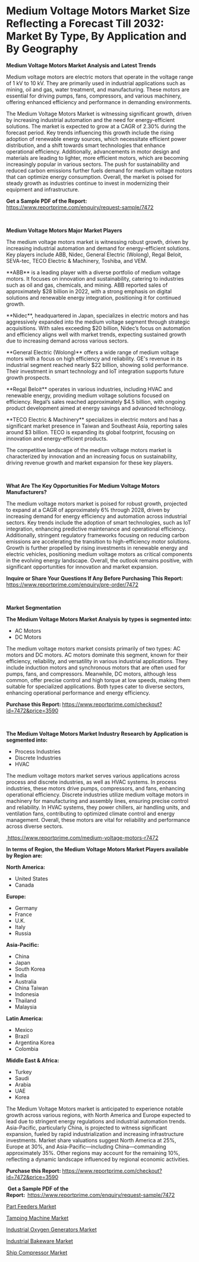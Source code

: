<p><h1>Medium Voltage Motors Market Size Reflecting a Forecast Till 2032: Market By Type, By Application and By Geography</h1></p><p><strong>Medium Voltage Motors Market Analysis and Latest Trends</strong></p>
<p><p>Medium voltage motors are electric motors that operate in the voltage range of 1 kV to 10 kV. They are primarily used in industrial applications such as mining, oil and gas, water treatment, and manufacturing. These motors are essential for driving pumps, fans, compressors, and various machinery, offering enhanced efficiency and performance in demanding environments.</p><p>The Medium Voltage Motors Market is witnessing significant growth, driven by increasing industrial automation and the need for energy-efficient solutions. The market is expected to grow at a CAGR of 2.30% during the forecast period. Key trends influencing this growth include the rising adoption of renewable energy sources, which necessitate efficient power distribution, and a shift towards smart technologies that enhance operational efficiency. Additionally, advancements in motor design and materials are leading to lighter, more efficient motors, which are becoming increasingly popular in various sectors. The push for sustainability and reduced carbon emissions further fuels demand for medium voltage motors that can optimize energy consumption. Overall, the market is poised for steady growth as industries continue to invest in modernizing their equipment and infrastructure.</p></p>
<p><strong>Get a Sample PDF of the Report:&nbsp;</strong> <a href="https://www.reportprime.com/enquiry/request-sample/7472?utm_campaign=32&utm_medium=2&utm_source=Github&utm_content=ia&utm_term=19032025&utm_id=medium-voltage-motors">https://www.reportprime.com/enquiry/request-sample/7472</a></p>
<p>&nbsp;</p>
<p><strong>Medium Voltage Motors Major Market Players</strong></p>
<p><p>The medium voltage motors market is witnessing robust growth, driven by increasing industrial automation and demand for energy-efficient solutions. Key players include ABB, Nidec, General Electric (Wolong), Regal Beloit, SEVA-tec, TECO Electric & Machinery, Toshiba, and VEM.</p><p>**ABB** is a leading player with a diverse portfolio of medium voltage motors. It focuses on innovation and sustainability, catering to industries such as oil and gas, chemicals, and mining. ABB reported sales of approximately $28 billion in 2022, with a strong emphasis on digital solutions and renewable energy integration, positioning it for continued growth.</p><p>**Nidec**, headquartered in Japan, specializes in electric motors and has aggressively expanded into the medium voltage segment through strategic acquisitions. With sales exceeding $20 billion, Nidec’s focus on automation and efficiency aligns well with market trends, expecting sustained growth due to increasing demand across various sectors.</p><p>**General Electric (Wolong)** offers a wide range of medium voltage motors with a focus on high efficiency and reliability. GE's revenue in its industrial segment reached nearly $22 billion, showing solid performance. Their investment in smart technology and IoT integration supports future growth prospects.</p><p>**Regal Beloit** operates in various industries, including HVAC and renewable energy, providing medium voltage solutions focused on efficiency. Regal’s sales reached approximately $4.5 billion, with ongoing product development aimed at energy savings and advanced technology.</p><p>**TECO Electric & Machinery** specializes in electric motors and has a significant market presence in Taiwan and Southeast Asia, reporting sales around $3 billion. TECO is expanding its global footprint, focusing on innovation and energy-efficient products.</p><p>The competitive landscape of the medium voltage motors market is characterized by innovation and an increasing focus on sustainability, driving revenue growth and market expansion for these key players.</p></p>
<p>&nbsp;</p>
<p><strong>What Are The Key Opportunities For Medium Voltage Motors Manufacturers?</strong></p>
<p><p>The medium voltage motors market is poised for robust growth, projected to expand at a CAGR of approximately 6% through 2028, driven by increasing demand for energy efficiency and automation across industrial sectors. Key trends include the adoption of smart technologies, such as IoT integration, enhancing predictive maintenance and operational efficiency. Additionally, stringent regulatory frameworks focusing on reducing carbon emissions are accelerating the transition to high-efficiency motor solutions. Growth is further propelled by rising investments in renewable energy and electric vehicles, positioning medium voltage motors as critical components in the evolving energy landscape. Overall, the outlook remains positive, with significant opportunities for innovation and market expansion.</p></p>
<p><strong>Inquire or Share Your Questions If Any Before Purchasing This Report:</strong> <a href="https://www.reportprime.com/enquiry/pre-order/7472?utm_campaign=32&utm_medium=2&utm_source=Github&utm_content=ia&utm_term=19032025&utm_id=medium-voltage-motors">https://www.reportprime.com/enquiry/pre-order/7472</a></p>
<p>&nbsp;</p>
<p><strong>Market Segmentation</strong></p>
<p><strong>The Medium Voltage Motors Market Analysis by types is segmented into:</strong></p>
<p><ul><li>AC Motors</li><li>DC Motors</li></ul></p>
<p><p>The medium voltage motors market consists primarily of two types: AC motors and DC motors. AC motors dominate this segment, known for their efficiency, reliability, and versatility in various industrial applications. They include induction motors and synchronous motors that are often used for pumps, fans, and compressors. Meanwhile, DC motors, although less common, offer precise control and high torque at low speeds, making them suitable for specialized applications. Both types cater to diverse sectors, enhancing operational performance and energy efficiency.</p></p>
<p><strong>Purchase this Report:&nbsp;</strong><a href="https://www.reportprime.com/checkout?id=7472&price=3590&utm_campaign=32&utm_medium=2&utm_source=Github&utm_content=ia&utm_term=19032025&utm_id=medium-voltage-motors">https://www.reportprime.com/checkout?id=7472&price=3590</a></p>
<p>&nbsp;</p>
<p><strong>The Medium Voltage Motors Market Industry Research by Application is segmented into:</strong></p>
<p><ul><li>Process Industries</li><li>Discrete Industries</li><li>HVAC</li></ul></p>
<p><p>The medium voltage motors market serves various applications across process and discrete industries, as well as HVAC systems. In process industries, these motors drive pumps, compressors, and fans, enhancing operational efficiency. Discrete industries utilize medium voltage motors in machinery for manufacturing and assembly lines, ensuring precise control and reliability. In HVAC systems, they power chillers, air handling units, and ventilation fans, contributing to optimized climate control and energy management. Overall, these motors are vital for reliability and performance across diverse sectors.</p></p>
<p><a href="https://www.reportprime.com/medium-voltage-motors-r7472?utm_campaign=32&utm_medium=2&utm_source=Github&utm_content=ia&utm_term=19032025&utm_id=medium-voltage-motors">&nbsp;https://www.reportprime.com/medium-voltage-motors-r7472</a></p>
<p><strong>In terms of Region, the Medium Voltage Motors Market Players available by Region are:</strong></p>
<p>
    <p> <strong> North America: </strong>
        <ul>
            <li>United States</li>
            <li>Canada</li>
        </ul>
        </p> 
    <p> <strong> Europe: </strong>
        <ul>
            <li>Germany</li>
            <li>France</li>
            <li>U.K.</li>
            <li>Italy</li>
            <li>Russia</li>
        </ul>
        </p> 
    <p> <strong> Asia-Pacific: </strong>
        <ul>
            <li>China</li>
            <li>Japan</li>
            <li>South Korea</li>
            <li>India</li>
            <li>Australia</li>
            <li>China Taiwan</li>
            <li>Indonesia</li>
            <li>Thailand</li>
            <li>Malaysia</li>
        </ul>
        </p> 
    <p> <strong> Latin America: </strong>
        <ul>
            <li>Mexico</li>
            <li>Brazil</li>
            <li>Argentina Korea</li>
            <li>Colombia</li>
        </ul>
        </p> 
    <p> <strong> Middle East & Africa: </strong>
        <ul>
            <li>Turkey</li>
            <li>Saudi</li>
            <li>Arabia</li>
            <li>UAE</li>
            <li>Korea</li>
        </ul>
    </p>
    </p>
<p><p>The Medium Voltage Motors market is anticipated to experience notable growth across various regions, with North America and Europe expected to lead due to stringent energy regulations and industrial automation trends. Asia-Pacific, particularly China, is projected to witness significant expansion, fueled by rapid industrialization and increasing infrastructure investments. Market share valuations suggest North America at 25%, Europe at 30%, and Asia-Pacific—including China—commanding approximately 35%. Other regions may account for the remaining 10%, reflecting a dynamic landscape influenced by regional economic activities.</p></p>
<p><strong>Purchase this Report: </strong><a href="https://www.reportprime.com/checkout?id=7472&price=3590&utm_campaign=32&utm_medium=2&utm_source=Github&utm_content=ia&utm_term=19032025&utm_id=medium-voltage-motors">https://www.reportprime.com/checkout?id=7472&price=3590</a></p>
<p>&nbsp;<strong>Get a Sample PDF of the Report:&nbsp;&nbsp;</strong><a href="https://www.reportprime.com/enquiry/request-sample/7472?utm_campaign=32&utm_medium=2&utm_source=Github&utm_content=ia&utm_term=19032025&utm_id=medium-voltage-motors">https://www.reportprime.com/enquiry/request-sample/7472</a></p>
<p><strong></strong></p>
<p><p><a href="https://github.com/trossdushi7u/Market-Research-Report-List-1/blob/main/part-feeders-market.md?utm_campaign=32&utm_medium=2&utm_source=Github&utm_content=ia&utm_term=19032025&utm_id=medium-voltage-motors">Part Feeders Market</a></p><p><a href="https://github.com/FassouRP/Market-Research-Report-List-7/blob/main/tamping-machine-market.md?utm_campaign=32&utm_medium=2&utm_source=Github&utm_content=ia&utm_term=19032025&utm_id=medium-voltage-motors">Tamping Machine Market</a></p><p><a href="https://github.com/ashepherd82/Market-Research-Report-List-7/blob/main/industrial-oxygen-generators-market.md?utm_campaign=32&utm_medium=2&utm_source=Github&utm_content=ia&utm_term=19032025&utm_id=medium-voltage-motors">Industrial Oxygen Generators Market</a></p><p><a href="https://github.com/JakirUddin651/Market-Research-Report-List-2/blob/main/industrial-bakeware-market.md?utm_campaign=32&utm_medium=2&utm_source=Github&utm_content=ia&utm_term=19032025&utm_id=medium-voltage-motors">Industrial Bakeware Market</a></p><p><a href="https://github.com/irfadac/Market-Research-Report-List-5/blob/main/ship-compressor-market.md?utm_campaign=32&utm_medium=2&utm_source=Github&utm_content=ia&utm_term=19032025&utm_id=medium-voltage-motors">Ship Compressor Market</a></p></p>